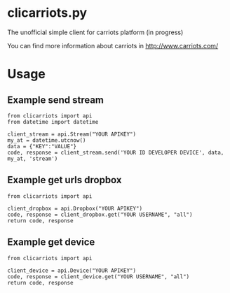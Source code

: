 clicarriots.py
===============

The unofficial simple client for carriots platform (in progress)

You can find more information about carriots in http://www.carriots.com/

Usage
=====

Example send stream
-------------------
	from clicarriots import api
	from datetime import datetime

	client_stream = api.Stream("YOUR APIKEY")
	my_at = datetime.utcnow()
	data = {"KEY":"VALUE"}
	code, response = client_stream.send('YOUR ID DEVELOPER DEVICE', data, my_at, 'stream')

Example get urls dropbox
------------------------
	from clicarriots import api

	client_dropbox = api.Dropbox("YOUR APIKEY")
	code, response = client_dropbox.get("YOUR USERNAME", "all")
	return code, response
	
Example get device
------------------
	from clicarriots import api

	client_device = api.Device("YOUR APIKEY")
	code, response = client_device.get("YOUR USERNAME", "all")
	return code, response
